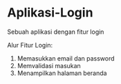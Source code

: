 # Aplikasi-Login
Sebuah aplikasi dengan fitur login

Alur Fitur Login:
1.  Memasukkan email dan password
2.  Memvalidasi masukan
3.  Menampilkan halaman beranda




